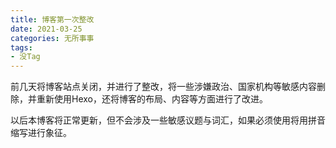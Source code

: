 ```yaml
---
title: 博客第一次整改
date: 2021-03-25
categories: 无所事事
tags:
- 没Tag
---
```


前几天将博客站点关闭，并进行了整改，将一些涉嫌政治、国家机构等敏感内容删除，并重新使用Hexo，还将博客的布局、内容等方面进行了改进。

以后本博客将正常更新，但不会涉及一些敏感议题与词汇，如果必须使用将用拼音缩写进行象征。



